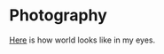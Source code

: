 # Photography

[Here](https://filedn.com/ls8U70bX0lASS65WlPE8h3j) is how world looks like in my eyes.
